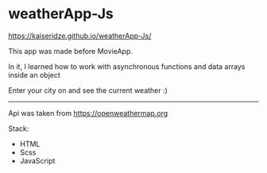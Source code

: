 # weatherApp-Js
https://kaiseridze.github.io/weatherApp-Js/

This app was made before MovieApp.

In it, I learned how to work with asynchronous functions and data arrays inside an object

Enter your city on and see the current weather :)
____

Api was taken from https://openweathermap.org

Stack:

+ HTML
+ Scss
+ JavaScript
